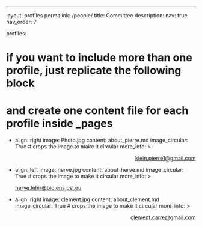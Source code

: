 ---
layout: profiles
permalink: /people/
title: Committee
description: 
nav: true
nav_order: 7

profiles:
  # if you want to include more than one profile, just replicate the following block
  # and create one content file for each profile inside _pages
 
- align: right
  image: Photo.jpg
  content: about_pierre.md
  image_circular: True # crops the image to make it circular
  more_info: >
    <p style="text-align: right;"><a href="mailto:klein.pierre1&#64;gmail&#46;com">klein.pierre1&#64;gmail&#46;com</a></p>
    <p></p>
    <p></p>
- align: left
  image: herve.jpg
  content: about_herve.md
  image_circular: True # crops the image to make it circular
  more_info: >
    <p style="text-align: left;"><a href="mailto:herve.lehir@bio.ens.psl.eu">herve.lehir@bio.ens.psl.eu</a></p>
    <p></p>
    <p></p>
- align: right
  image: clement.jpg
  content: about_clement.md
  image_circular: True # crops the image to make it circular
  more_info: >
    <p style="text-align: right;"><a href="mailto:clement.carre@gmail.com">clement.carre@gmail.com</a></p>
    <p></p>
    <p></p>   
